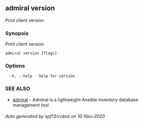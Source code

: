 ## admiral version

Print client version

### Synopsis

Print client version

```
admiral version [flags]
```

### Options

```
  -h, --help   help for version
```

### SEE ALSO

* [admiral](admiral.md)	 - Admiral is a lightweight Ansible inventory database management tool

###### Auto generated by spf13/cobra on 10-Nov-2020
